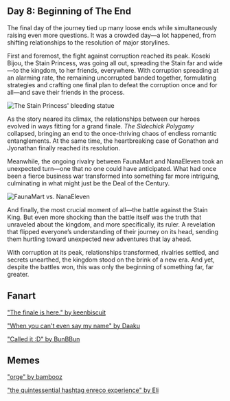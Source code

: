 ## Day 8: Beginning of The End

The final day of the journey tied up many loose ends while simultaneously raising even more questions. It was a crowded day—a lot happened, from shifting relationships to the resolution of major storylines.

First and foremost, the fight against corruption reached its peak. Koseki Bijou, the Stain Princess, was going all out, spreading the Stain far and wide—to the kingdom, to her friends, everywhere. With corruption spreading at an alarming rate, the remaining uncorrupted banded together, formulating strategies and crafting one final plan to defeat the corruption once and for all—and save their friends in the process.

![The Stain Princess' bleeding statue](images-opt/corruption-opt.webp)

As the story neared its climax, the relationships between our heroes evolved in ways fitting for a grand finale. _The Sidechick Polygamy_ collapsed, bringing an end to the once-thriving chaos of endless romantic entanglements. At the same time, the heartbreaking case of Gonathon and Jyonathan finally reached its resolution.

Meanwhile, the ongoing rivalry between FaunaMart and NanaEleven took an unexpected turn—one that no one could have anticipated. What had once been a fierce business war transformed into something far more intriguing, culminating in what might just be the Deal of the Century.

![FaunaMart vs. NanaEleven](images-opt/faunamoom-opt.webp)

And finally, the most crucial moment of all—the battle against the Stain King. But even more shocking than the battle itself was the truth that unraveled about the kingdom, and more specifically, its ruler. A revelation that flipped everyone’s understanding of their journey on its head, sending them hurtling toward unexpected new adventures that lay ahead.

With corruption at its peak, relationships transformed, rivalries settled, and secrets unearthed, the kingdom stood on the brink of a new era. And yet, despite the battles won, this was only the beginning of something far, far greater.

## Fanart

["The finale is here." by keenbiscuit](https://x.com/keenbiscuit/status/1832589405451931972)

<!-- ame, gura, calli, ina, kiara, moom, fauna, bae, kronii, irys, fuwawa, mococo, nerissa, shiori, bijou, liz, gigi, cecilia, raora -->

["When you can't even say my name" by Daaku](https://x.com/koizumi_arata/status/1832563954859610324)

<!-- kronii, gigi, ame, bijou, irys, ina -->

["Called it :D" by BunBBun](https://x.com/BunBBun1/status/1833235694485180477)

<!-- ame, nerissa, liz, cecilia -->

## Memes

["orge" by bambooz](https://x.com/_bambooz/status/1918628681867743581)

["the quintessential hashtag enreco experience" by Eli](https://x.com/Elisbian_/status/1861075335011352953)
